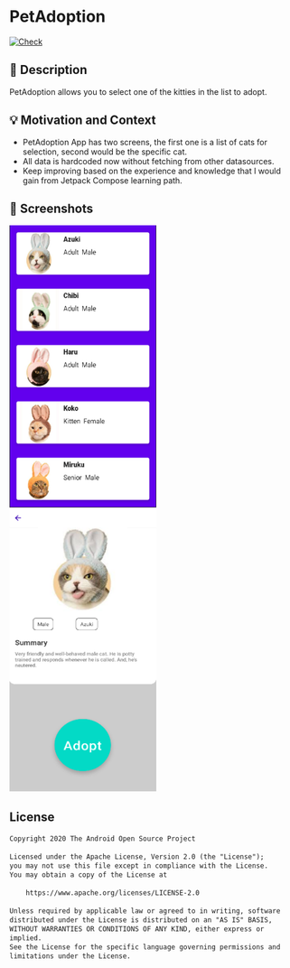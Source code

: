 # PetAdoption

<!--- Replace <OWNER> with your Github Username and <REPOSITORY> with the name of your repository. -->
<!--- You can find both of these in the url bar when you open your repository in github. -->
[![Check](https://github.com/donlingliang/PetAdoption/actions/workflows/Check.yaml/badge.svg)](https://github.com/donlingliang/PetAdoption/actions/workflows/Check.yaml)

## :scroll: Description
<!--- Describe your app in one or two sentences -->
PetAdoption allows you to select one of the kitties in the list to adopt.

## :bulb: Motivation and Context
<!--- Optionally point readers to interesting parts of your submission. -->
<!--- What are you especially proud of? -->
- PetAdoption App has two screens, the first one is a list of cats for selection, second would be the specific cat.
- All data is hardcoded now without fetching from other datasources.
- Keep improving based on the experience and knowledge that I would gain from Jetpack Compose learning path.

## :camera_flash: Screenshots
<!-- You can add more screenshots here if you like -->
<img src="/results/screenshot_1.png" width="260" height="500">&emsp;<img src="/results/screenshot_2.png" width="260" height="500">

## License
```
Copyright 2020 The Android Open Source Project

Licensed under the Apache License, Version 2.0 (the "License");
you may not use this file except in compliance with the License.
You may obtain a copy of the License at

    https://www.apache.org/licenses/LICENSE-2.0

Unless required by applicable law or agreed to in writing, software
distributed under the License is distributed on an "AS IS" BASIS,
WITHOUT WARRANTIES OR CONDITIONS OF ANY KIND, either express or implied.
See the License for the specific language governing permissions and
limitations under the License.
```
